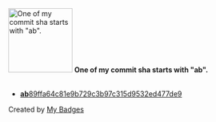 <img src="https://my-badges.github.io/my-badges/ab-commit.png" alt="One of my commit sha starts with &quot;ab&quot;." title="One of my commit sha starts with &quot;ab&quot;." width="128">
<strong>One of my commit sha starts with &quot;ab&quot;.</strong>
<br><br>

- <a href="https://github.com/RAHULKRISHNAKR/auto-commit-repo/commit/ab89ffa64c81e9b729c3b97c315d9532ed477de9"><strong>ab</strong>89ffa64c81e9b729c3b97c315d9532ed477de9</a>


Created by <a href="https://github.com/my-badges/my-badges">My Badges</a>